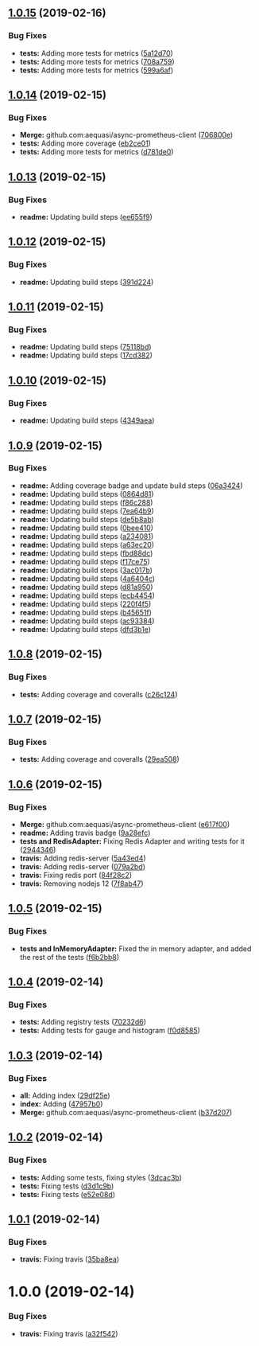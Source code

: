 ## [1.0.15](https://github.com/aequasi/async-prometheus-client/compare/v1.0.14...v1.0.15) (2019-02-16)


### Bug Fixes

* **tests:** Adding more tests for metrics ([5a12d70](https://github.com/aequasi/async-prometheus-client/commit/5a12d70))
* **tests:** Adding more tests for metrics ([708a759](https://github.com/aequasi/async-prometheus-client/commit/708a759))
* **tests:** Adding more tests for metrics ([599a6af](https://github.com/aequasi/async-prometheus-client/commit/599a6af))

## [1.0.14](https://github.com/aequasi/async-prometheus-client/compare/v1.0.13...v1.0.14) (2019-02-15)


### Bug Fixes

* **Merge:** github.com:aequasi/async-prometheus-client ([706800e](https://github.com/aequasi/async-prometheus-client/commit/706800e))
* **tests:** Adding more coverage ([eb2ce01](https://github.com/aequasi/async-prometheus-client/commit/eb2ce01))
* **tests:** Adding more tests for metrics ([d781de0](https://github.com/aequasi/async-prometheus-client/commit/d781de0))

## [1.0.13](https://github.com/aequasi/async-prometheus-client/compare/v1.0.12...v1.0.13) (2019-02-15)


### Bug Fixes

* **readme:** Updating build steps ([ee655f9](https://github.com/aequasi/async-prometheus-client/commit/ee655f9))

## [1.0.12](https://github.com/aequasi/async-prometheus-client/compare/v1.0.11...v1.0.12) (2019-02-15)


### Bug Fixes

* **readme:** Updating build steps ([391d224](https://github.com/aequasi/async-prometheus-client/commit/391d224))

## [1.0.11](https://github.com/aequasi/async-prometheus-client/compare/v1.0.10...v1.0.11) (2019-02-15)


### Bug Fixes

* **readme:** Updating build steps ([75118bd](https://github.com/aequasi/async-prometheus-client/commit/75118bd))
* **readme:** Updating build steps ([17cd382](https://github.com/aequasi/async-prometheus-client/commit/17cd382))

## [1.0.10](https://github.com/aequasi/async-prometheus-client/compare/v1.0.9...v1.0.10) (2019-02-15)


### Bug Fixes

* **readme:** Updating build steps ([4349aea](https://github.com/aequasi/async-prometheus-client/commit/4349aea))

## [1.0.9](https://github.com/aequasi/async-prometheus-client/compare/v1.0.8...v1.0.9) (2019-02-15)


### Bug Fixes

* **readme:** Adding coverage badge and update build steps ([06a3424](https://github.com/aequasi/async-prometheus-client/commit/06a3424))
* **readme:** Updating build steps ([0864d81](https://github.com/aequasi/async-prometheus-client/commit/0864d81))
* **readme:** Updating build steps ([f86c288](https://github.com/aequasi/async-prometheus-client/commit/f86c288))
* **readme:** Updating build steps ([7ea64b9](https://github.com/aequasi/async-prometheus-client/commit/7ea64b9))
* **readme:** Updating build steps ([de5b8ab](https://github.com/aequasi/async-prometheus-client/commit/de5b8ab))
* **readme:** Updating build steps ([0bee410](https://github.com/aequasi/async-prometheus-client/commit/0bee410))
* **readme:** Updating build steps ([a234081](https://github.com/aequasi/async-prometheus-client/commit/a234081))
* **readme:** Updating build steps ([a63ec20](https://github.com/aequasi/async-prometheus-client/commit/a63ec20))
* **readme:** Updating build steps ([fbd88dc](https://github.com/aequasi/async-prometheus-client/commit/fbd88dc))
* **readme:** Updating build steps ([f17ce75](https://github.com/aequasi/async-prometheus-client/commit/f17ce75))
* **readme:** Updating build steps ([3ac017b](https://github.com/aequasi/async-prometheus-client/commit/3ac017b))
* **readme:** Updating build steps ([4a6404c](https://github.com/aequasi/async-prometheus-client/commit/4a6404c))
* **readme:** Updating build steps ([d81a950](https://github.com/aequasi/async-prometheus-client/commit/d81a950))
* **readme:** Updating build steps ([ecb4454](https://github.com/aequasi/async-prometheus-client/commit/ecb4454))
* **readme:** Updating build steps ([220f4f5](https://github.com/aequasi/async-prometheus-client/commit/220f4f5))
* **readme:** Updating build steps ([b45651f](https://github.com/aequasi/async-prometheus-client/commit/b45651f))
* **readme:** Updating build steps ([ac93384](https://github.com/aequasi/async-prometheus-client/commit/ac93384))
* **readme:** Updating build steps ([dfd3b1e](https://github.com/aequasi/async-prometheus-client/commit/dfd3b1e))

## [1.0.8](https://github.com/aequasi/async-prometheus-client/compare/v1.0.7...v1.0.8) (2019-02-15)


### Bug Fixes

* **tests:** Adding coverage and coveralls ([c26c124](https://github.com/aequasi/async-prometheus-client/commit/c26c124))

## [1.0.7](https://github.com/aequasi/async-prometheus-client/compare/v1.0.6...v1.0.7) (2019-02-15)


### Bug Fixes

* **tests:** Adding coverage and coveralls ([29ea508](https://github.com/aequasi/async-prometheus-client/commit/29ea508))

## [1.0.6](https://github.com/aequasi/async-prometheus-client/compare/v1.0.5...v1.0.6) (2019-02-15)


### Bug Fixes

* **Merge:** github.com:aequasi/async-prometheus-client ([e617f00](https://github.com/aequasi/async-prometheus-client/commit/e617f00))
* **readme:** Adding travis badge ([9a28efc](https://github.com/aequasi/async-prometheus-client/commit/9a28efc))
* **tests and RedisAdapter:** Fixing Redis Adapter and writing tests for it ([2944346](https://github.com/aequasi/async-prometheus-client/commit/2944346))
* **travis:** Adding redis-server ([5a43ed4](https://github.com/aequasi/async-prometheus-client/commit/5a43ed4))
* **travis:** Adding redis-server ([079a2bd](https://github.com/aequasi/async-prometheus-client/commit/079a2bd))
* **travis:** Fixing redis port ([84f28c2](https://github.com/aequasi/async-prometheus-client/commit/84f28c2))
* **travis:** Removing nodejs 12 ([7f8ab47](https://github.com/aequasi/async-prometheus-client/commit/7f8ab47))

## [1.0.5](https://github.com/aequasi/async-prometheus-client/compare/v1.0.4...v1.0.5) (2019-02-15)


### Bug Fixes

* **tests and InMemoryAdapter:** Fixed the in memory adapter, and added the rest of the tests ([f6b2bb8](https://github.com/aequasi/async-prometheus-client/commit/f6b2bb8))

## [1.0.4](https://github.com/aequasi/async-prometheus-client/compare/v1.0.3...v1.0.4) (2019-02-14)


### Bug Fixes

* **tests:** Adding registry tests ([70232d6](https://github.com/aequasi/async-prometheus-client/commit/70232d6))
* **tests:** Adding tests for gauge and histogram ([f0d8585](https://github.com/aequasi/async-prometheus-client/commit/f0d8585))

## [1.0.3](https://github.com/aequasi/async-prometheus-client/compare/v1.0.2...v1.0.3) (2019-02-14)


### Bug Fixes

* **all:** Adding index ([29df25e](https://github.com/aequasi/async-prometheus-client/commit/29df25e))
* **index:** Adding ([47957b0](https://github.com/aequasi/async-prometheus-client/commit/47957b0))
* **Merge:** github.com:aequasi/async-prometheus-client ([b37d207](https://github.com/aequasi/async-prometheus-client/commit/b37d207))

## [1.0.2](https://github.com/aequasi/async-prometheus-client/compare/v1.0.1...v1.0.2) (2019-02-14)


### Bug Fixes

* **tests:** Adding some tests, fixing styles ([3dcac3b](https://github.com/aequasi/async-prometheus-client/commit/3dcac3b))
* **tests:** Fixing tests ([d3d1c9b](https://github.com/aequasi/async-prometheus-client/commit/d3d1c9b))
* **tests:** Fixing tests ([e52e08d](https://github.com/aequasi/async-prometheus-client/commit/e52e08d))

## [1.0.1](https://github.com/aequasi/async-prometheus-client/compare/v1.0.0...v1.0.1) (2019-02-14)


### Bug Fixes

* **travis:** Fixing travis ([35ba8ea](https://github.com/aequasi/async-prometheus-client/commit/35ba8ea))

# 1.0.0 (2019-02-14)


### Bug Fixes

* **travis:** Fixing travis ([a32f542](https://github.com/aequasi/async-prometheus-client/commit/a32f542))
